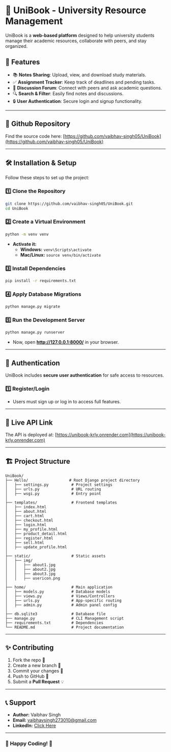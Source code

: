 # 📘 UniBook - University Resource Management

UniBook is a **web-based platform** designed to help university students manage their academic resources, collaborate with peers, and stay organized.

## 🚀 Features
- 📚 **Notes Sharing**: Upload, view, and download study materials.
- ✅ **Assignment Tracker**: Keep track of deadlines and pending tasks.
- 💬 **Discussion Forum**: Connect with peers and ask academic questions.
- 🔍 **Search & Filter**: Easily find notes and discussions.
- 🔒 **User Authentication**: Secure login and signup functionality.

---
## 📌 Github Repository
Find the source code here: [https://github.com/vaibhav-singh05/UniBook](https://github.com/vaibhav-singh05/UniBook)

---
## 🛠 Installation & Setup
Follow these steps to set up the project:

### **1️⃣ Clone the Repository**
```sh
git clone https://github.com/vaibhav-singh05/UniBook.git
cd UniBook
```

### **2️⃣ Create a Virtual Environment**
```sh
python -m venv venv
```
- **Activate it:**
  - **Windows:** `venv\Scripts\activate`
  - **Mac/Linux:** `source venv/bin/activate`

### **3️⃣ Install Dependencies**
```sh
pip install -r requirements.txt
```

### **4️⃣ Apply Database Migrations**
```sh
python manage.py migrate
```

### **5️⃣ Run the Development Server**
```sh
python manage.py runserver
```
- Now, open **http://127.0.0.1:8000/** in your browser.

---
## 🔑 Authentication
UniBook includes **secure user authentication** for safe access to resources.

### **1️⃣ Register/Login**
- Users must sign up or log in to access full features.

---

## 🚀 Live API Link  
The API is deployed at: [https://unibook-krly.onrender.com](https://unibook-krly.onrender.com)

---
## 🏗 Project Structure
```
UniBook/
├── Hello/                  # Root Django project directory
│   ├── settings.py          # Project settings
│   ├── urls.py              # URL routing
│   ├── wsgi.py              # Entry point
│
├── templates/               # Frontend templates
│   ├── index.html
│   ├── about.html
│   ├── cart.html
│   ├── checkout.html
│   ├── login.html
│   ├── my_profile.html
│   ├── product_detail.html
│   ├── register.html
│   ├── sell.html
│   ├── update_profile.html
│
├── static/                  # Static assets
│   ├── img/
│   │   ├── about1.jpg
│   │   ├── about2.jpg
│   │   ├── about3.jpg
│   │   ├── usericon.png
│
├── home/                    # Main application
│   ├── models.py            # Database models
│   ├── views.py             # Views/Controllers
│   ├── urls.py              # App-specific routing
│   ├── admin.py             # Admin panel config
│
├── db.sqlite3               # Database file
├── manage.py                # CLI Management script
├── requirements.txt         # Dependencies
└── README.md                # Project documentation
```

---
## ✨ Contributing
1. Fork the repo 🍴
2. Create a new branch 🌿
3. Commit your changes 🎯
4. Push to GitHub 🚀
5. Submit a **Pull Request** 💡

---
## 📞 Support
- **Author:** Vaibhav Singh  
- **Email:** vaibhavsingh273010@gmail.com  
- **LinkedIn:** [Click Here](https://www.linkedin.com/in/vaibhav-singh-2a5991229/)  

---
### 🎉 **Happy Coding! 🚀**

